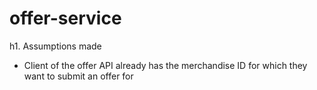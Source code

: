 # offer-service

h1. Assumptions made

* Client of the offer API already has the merchandise ID for which they want to submit an offer for

